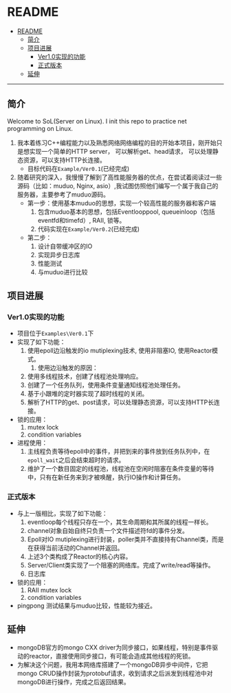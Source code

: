 # README

- [README](#readme)
  - [简介](#简介)
  - [项目进展](#项目进展)
    - [Ver1.0实现的功能](#ver10实现的功能)
    - [正式版本](#正式版本)
  - [延伸](#延伸)

---

## 简介

Welcome to SoL(Server on Linux). I init this repo to practice net programming on Linux.

1. 我本着练习C++编程能力以及熟悉网络网络编程的目的开始本项目，刚开始只是想实现一个简单的HTTP server， 可以解析get、head请求， 可以处理静态资源，可以支持HTTP长连接。
   - 目标代码在`Example/Ver0.1`(已经完成)
2. 随着研究的深入，我慢慢了解到了高性能服务器的优点，在尝试着阅读过一些源码（比如：muduo, Nginx, asio）,我试图仿照他们编写一个属于我自己的服务器，主要参考了muduo源码。
   - 第一步：使用基本muduo的思想，实现一个较高性能的服务器和客户端
     1. 包含muduo基本的思想，包括Eventlooppool, queueinloop（包括eventfd和timefd）, RAII, 锁等。
     2. 代码实现在`Example/Ver0.2`(已经完成)
   - 第二步：
     1. 设计自带缓冲区的IO
     2. 实现异步日志库
     3. 性能测试
     4. 与muduo进行比较

## 项目进展

### Ver1.0实现的功能

- 项目位于`Examples\Ver0.1`下
- 实现了如下功能：
  1. 使用epoll边沿触发的io mutiplexing技术, 使用非阻塞IO, 使用Reactor模式。
      1. 使用边沿触发的原因：
  2. 使用多线程技术，创建了线程池处理响应。
  3. 创建了一个任务队列，使用条件变量通知线程池处理任务。
  4. 基于小跟堆的定时器实现了超时线程的关闭。
  5. 解析了HTTP的get、post请求，可以处理静态资源，可以支持HTTP长连接。
- 锁的应用：
  1. mutex lock
  2. condition variables
- 进程使用：
  1. 主线程负责等待epoll中的事件，并把到来的事件放到任务队列中，在`epoll_wait`之后会结束超时的请求。
  2. 维护了一个数目固定的线程池，线程池在空闲时阻塞在条件变量的等待中，只有在新任务来到才被唤醒，执行IO操作和计算任务。

### 正式版本

- 与上一版相比，实现了如下功能：
  1. eventloop每个线程只存在一个，其生命周期和其所属的线程一样长。
  2. channel对象自始自终只负责一个文件描述符fd的事件分发。
  3. Epoll对IO mutiplexing进行封装，poller类并不直接持有Channel类，而是在获得当前活动的Channel并返回。
  4. 上述3个类构成了Reactor的核心内容。
  5. Server/Client类实现了一个阻塞的网络库。完成了write/read等操作。
  6. 日志库
- 锁的应用：
  1. RAII mutex lock
  2. condition variables
- pingpong 测试结果与muduo比较，性能较为接近。

## 延伸

- mongoDB官方的mongo CXX driver为同步接口，如果线程，特别是事件驱动的reactor，直接使用同步接口，有可能会造成其他线程的死锁。
- 为解决这个问题，我用本网络库搭建了一个mongoDB异步中间件，它把mongo CRUD操作封装为protobuf请求，收到请求之后派发到线程池中对mongoDB进行操作，完成之后返回结果。
